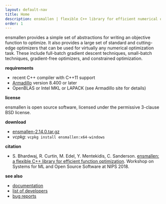 ```yaml
---
layout: default-nav
title: Home
description: ensmallen | flexible C++ library for efficient numerical optimization
order: 1
---
```

ensmallen provides a simple set of abstractions for writing an objective
function to optimize. It also provides a large set of standard and cutting-edge
optimizers that can be used for virtually any numerical optimization task.
These include full-batch gradient descent techniques, small-batch techniques,
gradient-free optimizers, and constrained optimization.

**requirements**

 * recent C++ compiler with C++11 support
 * [Armadillo](http://arma.sourceforge.net) version 8.400 or later
 * OpenBLAS or Intel MKL or LAPACK (see Armadillo site for details)

**license**

  ensmallen is open source software, licensed under the permissive 3-clause BSD
license.

**download**

 - [ensmallen-2.14.0.tar.gz](files/ensmallen-2.14.0.tar.gz)
 - _vcpkg_: `vcpkg install ensmallen:x64-windows`

**citation**

  * S. Bhardwaj, R. Curtin, M. Edel, Y. Mentekidis, C. Sanderson.
    [ensmallen: a flexible C++ library for efficient function optimization](files/ensmallen_2018.pdf).
    Workshop on Systems for ML and Open Source Software at NIPS 2018.

**see also**

 * [documentation](docs.html)
 * [list of developers](developers.html)
 * [bug reports](questions.html)
